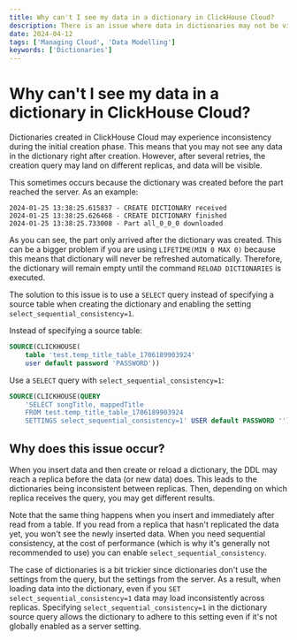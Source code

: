 ```yaml
---
title: Why can't I see my data in a dictionary in ClickHouse Cloud?
description: There is an issue where data in dictionaries may not be visible immediately after creation.
date: 2024-04-12
tags: ['Managing Cloud', 'Data Modelling']
keywords: ['Dictionaries']
---
```


# Why can't I see my data in a dictionary in ClickHouse Cloud?

Dictionaries created in ClickHouse Cloud may experience inconsistency during the initial creation phase. This means that you may not see any data in the dictionary right after creation. However, after several retries, the creation query may land on different replicas, and data will be visible.

<!-- truncate -->

This sometimes occurs because the dictionary was created before the part reached the server. As an example:

```
2024-01-25 13:38:25.615837 - CREATE DICTIONARY received
2024-01-25 13:38:25.626468 - CREATE DICTIONARY finished
2024-01-25 13:38:25.733008 - Part all_0_0_0 downloaded
```

As you can see, the part only arrived after the dictionary was created. This can be a bigger problem if you are using `LIFETIME(MIN 0 MAX 0)` because this means that dictionary will never be refreshed automatically. Therefore, the dictionary will remain empty until the command `RELOAD DICTIONARIES` is executed.

The solution to this issue is to use a `SELECT` query instead of specifying a source table when creating the dictionary and enabling the setting `select_sequential_consistency=1`.

Instead of specifying a source table:

```sql
SOURCE(CLICKHOUSE(
    table 'test.temp_title_table_1706189903924'
    user default password 'PASSWORD'))
```

Use a `SELECT` query with `select_sequential_consistency=1`:

```sql
SOURCE(CLICKHOUSE(QUERY
    'SELECT songTitle, mappedTitle
    FROM test.temp_title_table_1706189903924
    SETTINGS select_sequential_consistency=1' USER default PASSWORD ''))
```

## Why does this issue occur?

When you insert data and then create or reload a dictionary, the DDL may reach a replica before the data (or new data) does. This leads to the dictionaries being inconsistent between replicas. Then, depending on which replica receives the query, you may get different results.

Note that the same thing happens when you insert and immediately after read from a table. If you read from a replica that hasn't replicated the data yet, you won't see the newly inserted data. When you need sequential consistency, at the cost of performance (which is why it's generally not recommended to use) you can enable `select_sequential_consistency`.

The case of dictionaries is a bit trickier since dictionaries don't use the settings from the query, but the settings from the server. As a result, when loading data into the dictionary, even if you `SET select_sequential_consistency=1` data may load inconsistently across replicas. Specifying `select_sequential_consistency=1` in the dictionary source query allows the dictionary to adhere to this setting even if it's not globally enabled as a server setting.
